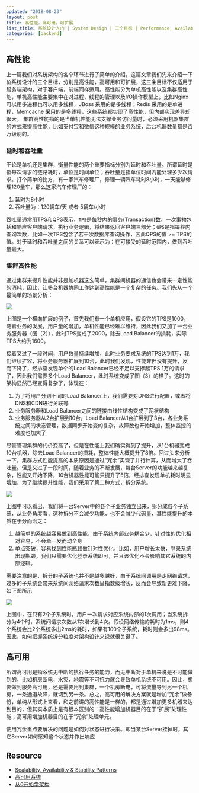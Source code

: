 ```yaml
---
updated: "2018-08-23"
layout: post
title: 高性能，高可用，可扩展
list_title: 系统设计入门 | System Design | 三个目标 | Performance, Availability and Scalibilty
categories: [backend]
---
```


## 高性能

上一篇我们对系统架构的各个环节进行了简单的介绍，这篇文章我们先来介绍一下价系统设计的三个目标，分别是高性能，高可用和可扩展，这三条目标不仅适用于服务端架构，对于客户端，前端同样适用。高性能分为单机高性能以及集群高性能，单机高性能主要集中在对进程，线程的管理以及I/O操作模型上，比如Nginx可以用多进程也可以用多线程，JBoss 采用的是多线程；Redis 采用的是单进程，Memcache 采用的是多线程，这些系统都实现了高性能，但内部实现差异却很大。 集群高性能指的是当单机性能无法支撑业务访问量时，必须采用机器集群的方式来提高性能，比如支付宝和微信这种规模的业务系统，后台机器数量都是百万级别的。

### 延时和吞吐量

不论是单机还是集群，衡量性能的两个重要指标分别为延时和吞吐量。所谓延时是指每次请求的链路耗时，单位是时间单位；吞吐量是指单位时间内能处理多少次请求。打个简单的比方，有一家汽车修理厂，修理一辆汽车耗时8小时，一天能够修理120量车，那么这家汽车修理厂的：

1. 延时为8小时
2. 吞吐量为：120辆车/天 或者 5辆车/小时

吞吐量通常用TPS和QPS表示，`TPS`是每秒内的事务(Transaction)数，一次事物包括和响应客户端请求，执行业务逻辑，将结果返回客户端三部分；`QPS`是指每秒内查询次数，比如一次TPS包含了若干次数据库查询操作，因此QPS的值 >= TPS的值。对于延时和吞吐量之间的关系可以表示为：在可接受的延时范围内，做到吞吐量最大。

### 集群高性能

通过集群来提升性能并非是加机器这么简单，集群间机器的通信也会带来一定性能的消耗，因此，让多台机器协同工作达到高性能是一个复杂的任务。我们先从一个最简单的场景分析：

<img src="{{site.baseurl}}/assets/images/2016/05/sd-2-1.png">

上图是一个横向扩展的例子，首先我们有一个单机应用，假设它的TPS是1000，随着业务的发展，用户量的增加，单机性能已经难以维持，因此我们又加了一台业务服务器（图（2）），此时TPS变成了2000，除去Load Balancer的损耗，实际TPS大约为1600。

接着又过了一段时间，用户数量持续增加，此时业务要求系统的TPS达到1万，我们继续扩容，将业务服务器扩展到10台，此时我们发现，性能非但没有提升，反而下降了，经排查发现单个的Load Balancer已经不足以支撑起TPS 1万的请求了，因此我们需要多个Load Balancer，此时系统变成了图（3）的样子。这时的架构显然已经变得复杂了，体现在：

1. 为了将用户分到不同的Load Balancer上，我们需要对DNS进行配置，或者将DNS和CDN进行关联等
2. 业务服务器和Load Balancer之间的链接由线性结构变成了网状结构
3. 业务服务器从2台扩展到10台，Load Balancer从1台扩展到了3台，各业务系统之间的状态管理，数据同步开始变的复杂，故障数也开始增加，整体监控的难度也加大了

尽管管理集群的代价变高了，但是在性能上我们确实得到了提升，从1台机器变成10台机器，除去Load Balancer的损耗，整体性能大概提升了8倍。回过头来分析一下，集群方式性能提高的本质原因是通过“冗余”实现了并行计算，从而增大了吞吐量。但是又过了一段时间，随着业务的不断发展，每台Server的功能越来越复杂，性能又开始下降，10台机器性能可能只提升了5倍，经排查发现单机耗时明显增加，为了继续提升性能，我们采用了第二种方式，拆分系统。

<img src="{{site.baseurl}}/assets/images/2016/05/sd-2-2.png">

上图中可以看出，我们将一台Server中的各个子业务独立出来，拆分成各个子系统，从业务角度看，这种拆分不会减少功能，也不会减少代码量，其性能提升的本质在于分而治之：

1. 越简单的系统越容易做到高性能，由于系统内部业务耦合少，针对性的优化相对容易，不会牵一发而动全身
2. 单点突破，容易找到性能瓶颈做针对性优化。比如，用户增长太快，登录系统出现瓶颈，我们只需要优化登录系统即可，并且该优化不会影响其它系统的内部逻辑。

需要注意的是，拆分的子系统也并不是越多越好，由于系统间调用是走网络请求，过多的子系统会带来系统间网络请求次数呈指数级增长，反而会导致新更难下降，如下图所示

<img src="{{site.baseurl}}/assets/images/2016/05/sd-2-3.png">

上图中，在只有2个子系统时，用户一次请求对应系统内部的1次调用；当系统拆分为4个时，系统间请求次数从1次增长到4次。假设网络传输的耗时为1ms，则4个系统会比2个系统多出2ms的耗时，如果有100个子系统，耗时则会多出98ms。因此，如何把握系统拆分粒度对架构设计来说就很关键了。

## 高可用

所谓高可用是指系统无中断的执行任务的能力，而无中断对于单机来说是不可能做到的，比如机房断电，水灾，地震等不可抗力就会导致单机系统不可用。因此，想要做到服务高可用，还是需要用到集群，一个机房断电，可将流量导到另一个机房，一条通道故障，就切到另一条。总之，高可用的解决方案就是增加“冗余”做备份，单纯从形式上来看，和之前讲的高性能是一样的，都是通过增加更多机器来达到目的，但其实本质上是有根本区别的：高性能增加机器目的在于“扩展”处理性能；高可用增加机器目的在于“冗余”处理单元。

使用冗余重点要解决的问题是如何对状态进行决策。即当某台Server挂掉时，其它Server如何感知这个状态并作出响应

## Resource

- [Scalability, Availability & Stability Patterns](https://www.slideshare.net/jboner/scalability-availability-stability-patterns/)
- [高可用系统](https://coolshell.cn/articles/17459.html)
- [从0开始学架构]()